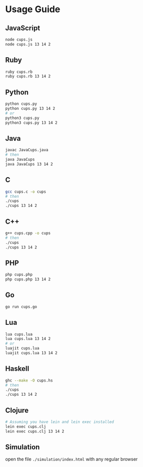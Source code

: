 # Usage Guide

## JavaScript
```bash
node cups.js
node cups.js 13 14 2
```

## Ruby
```bash
ruby cups.rb
ruby cups.rb 13 14 2
```

## Python
```bash
python cups.py
python cups.py 13 14 2
# or
python3 cups.py
python3 cups.py 13 14 2
```

## Java
```bash
javac JavaCups.java
# then
java JavaCups
java JavaCups 13 14 2
```

## C
```bash
gcc cups.c -o cups
# then
./cups
./cups 13 14 2
```

## C++
```bash
g++ cups.cpp -o cups
# then
./cups
./cups 13 14 2
```

## PHP
```bash
php cups.php
php cups.php 13 14 2
```

## Go
```bash
go run cups.go
```

## Lua
```bash
lua cups.lua
lua cups.lua 13 14 2
# or
luajit cups.lua
luajit cups.lua 13 14 2
```

## Haskell
```bash
ghc --make -O cups.hs
# then
./cups
./cups 13 14 2
```

## Clojure
```bash
# Assuming you have lein and lein exec installed
lein exec cups.clj
lein exec cups.clj 13 14 2
```

## Simulation
open the file `./simulation/index.html` with any regular browser
